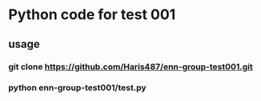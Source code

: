 # Python code for test 001

## usage

### git clone https://github.com/Haris487/enn-group-test001.git
### python enn-group-test001/test.py 

